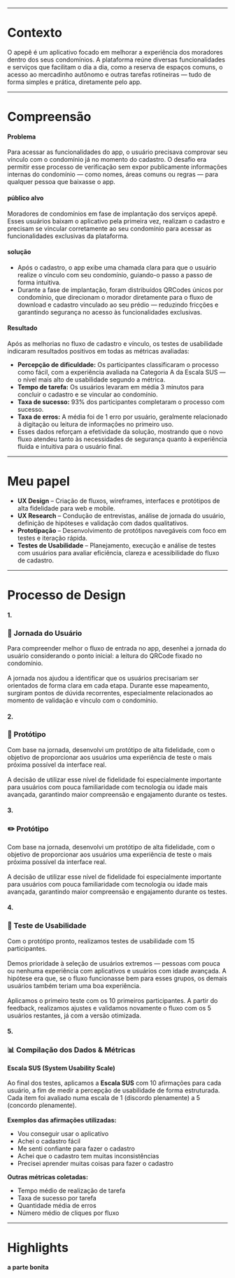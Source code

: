 ______________________________________
# Contexto
O apepê é um aplicativo focado em melhorar a experiência dos moradores dentro dos seus condomínios. A plataforma reúne diversas funcionalidades e serviços que facilitam o dia a dia, como a reserva de espaços comuns, o acesso ao mercadinho autônomo e outras tarefas rotineiras — tudo de forma simples e prática, diretamente pelo app.
_________________________________________
# Compreensão
<div class="prose max-w-4xl mx-auto">
  <div class="grid grid-cols-1 md:grid-cols-2 gap-8"> 
    <div>
      <h4>Problema</h4>
      <p>
        Para acessar as funcionalidades do app, o usuário precisava comprovar seu vínculo com o condomínio já no momento do cadastro. 
        O desafio era permitir esse processo de verificação sem expor publicamente informações internas do condomínio — como nomes, áreas comuns ou regras — para qualquer pessoa que baixasse o app.
      </p>
    </div>
    <div>
      <h4>público alvo</h4>
      <p>
        Moradores de condomínios em fase de implantação dos serviços apepê.
        Esses usuários baixam o aplicativo pela primeira vez, realizam o cadastro e precisam se vincular corretamente ao seu condomínio para acessar as funcionalidades exclusivas da plataforma.
      </p>
    </div>
    <div>
      <h4>solução</h4>
      <ul class="list pl-6 text-gray-700">
          <li>
            Após o cadastro, o app exibe uma chamada clara para que o usuário realize o vínculo com seu condomínio, guiando-o passo a passo de forma intuitiva.
          </li>
          <li>
            Durante a fase de implantação, foram distribuídos QRCodes únicos por condomínio, que direcionam o morador diretamente para o fluxo de download e cadastro vinculado ao seu prédio — reduzindo fricções e garantindo segurança no acesso às funcionalidades exclusivas.
          </li>
      </ul>
    </div>
    <div>
      <h4>Resultado</h4>
        <p>
          Após as melhorias no fluxo de cadastro e vínculo, os testes de usabilidade indicaram resultados positivos em todas as métricas avaliadas:
        </p>
        <ul class="list-disc pl-6 text-gray-700 space-y-2">
          <li>
            <strong>Percepção de dificuldade:</strong> Os participantes classificaram o processo como fácil, com a experiência avaliada na Categoria A da Escala SUS — o nível mais alto de usabilidade segundo a métrica.
          </li>
          <li>
            <strong>Tempo de tarefa:</strong> Os usuários levaram em média 3 minutos para concluir o cadastro e se vincular ao condomínio.
          </li>
          <li>
            <strong>Taxa de sucesso:</strong> 93% dos participantes completaram o processo com sucesso.
          </li>
          <li>
            <strong>Taxa de erros:</strong> A média foi de 1 erro por usuário, geralmente relacionado à digitação ou leitura de informações no primeiro uso.
          </li>
          <li>
            Esses dados reforçam a efetividade da solução, mostrando que o novo fluxo atendeu tanto às necessidades de segurança quanto à experiência fluida e intuitiva para o usuário final.
          </li>
        </ul>
  </div>
</div>

____________________________________________
# Meu papel
<div>
  <ul class="list-disc pl-6 text-gray-700 space-y-2">
    <li>
      <strong>UX Design</strong> – Criação de fluxos, wireframes, interfaces e protótipos de alta fidelidade para web e mobile.
    </li>
    <li>
      <strong>UX Research</strong> – Condução de entrevistas, análise de jornada do usuário, definição de hipóteses e validação com dados qualitativos.
    </li>
    <li>
      <strong>Prototipação</strong> – Desenvolvimento de protótipos navegáveis com foco em testes e iteração rápida.
    </li>
    <li>
      <strong>Testes de Usabilidade</strong> – Planejamento, execução e análise de testes com usuários para avaliar eficiência, clareza e acessibilidade do fluxo de cadastro.
    </li>
  </ul>
</div>

____________________________________
# Processo de Design

<div class="grid grid-cols-1 md:grid-cols-2 gap-8">
  <!-- Item 1 -->
  <div class="flex flex-col space-y-4">
    <h4>1.</h4>
    <h3 class="text-lg font-semibold">🧭 Jornada do Usuário</h3>
    <p class="text-gray-600 text-sm">
      Para compreender melhor o fluxo de entrada no app, desenhei a jornada do usuário considerando o ponto inicial: a leitura do QRCode fixado no condomínio.<br><br>
      A jornada nos ajudou a identificar que os usuários precisariam ser orientados de forma clara em cada etapa. Durante esse mapeamento, surgiram pontos de dúvida recorrentes, especialmente relacionados ao momento de validação e vínculo com o condomínio.
    </p>
  </div>
  <div class="flex flex-col space-y-4">
    <h4>2.</h4>
    <h3 class="text-lg font-semibold">🧪 Protótipo</h3>
    <p class="text-gray-600 text-sm">
      Com base na jornada, desenvolvi um protótipo de alta fidelidade, com o objetivo de proporcionar aos usuários uma experiência de teste o mais próxima possível da interface real.<br><br>
      A decisão de utilizar esse nível de fidelidade foi especialmente importante para usuários com pouca familiaridade com tecnologia ou idade mais avançada, garantindo maior compreensão e engajamento durante os testes.
    </p>
  </div>
  <div class="flex flex-col space-y-4">
    <h4>3.</h4>
    <h3 class="text-lg font-semibold">✏️ Protótipo</h3>
    <p class="text-gray-600 text-sm">
      Com base na jornada, desenvolvi um protótipo de alta fidelidade, com o objetivo de proporcionar aos usuários uma experiência de teste o mais próxima possível da interface real.<br><br>
      A decisão de utilizar esse nível de fidelidade foi especialmente importante para usuários com pouca familiaridade com tecnologia ou idade mais avançada, garantindo maior compreensão e engajamento durante os testes.
    </p>
  </div>
  <div class="flex flex-col space-y-4">
    <h4>4.</h4>
    <h3 class="text-lg font-semibold">👥 Teste de Usabilidade</h3>
    <p class="text-gray-600 text-sm">
      Com o protótipo pronto, realizamos testes de usabilidade com 15 participantes. <br><br>
      Demos prioridade à seleção de usuários extremos — pessoas com pouca ou nenhuma experiência com aplicativos e usuários com idade avançada. A hipótese era que, se o fluxo funcionasse bem para esses grupos, os demais usuários também teriam uma boa experiência.<br><br>
      Aplicamos o primeiro teste com os 10 primeiros participantes. A partir do feedback, realizamos ajustes e validamos novamente o fluxo com os 5 usuários restantes, já com a versão otimizada.
    </p>
  </div>
  <div class="flex flex-col space-y-4">
    <h4>5.</h4>
    <h3 class="text-lg font-semibold">📊 Compilação dos Dados & Métricas</h3>
    <p class="text-gray-600 text-sm">
      <strong>Escala SUS (System Usability Scale)</strong><br><br>
      Ao final dos testes, aplicamos a <strong>Escala SUS</strong> com 10 afirmações para cada usuário, a fim de medir a percepção de usabilidade de forma estruturada. Cada item foi avaliado numa escala de 1 (discordo plenamente) a 5 (concordo plenamente).<br><br>
      <strong>Exemplos das afirmações utilizadas:</strong>
      <ul class="list-disc pl-6 text-gray-700 space-y-2">
        <li>Vou conseguir usar o aplicativo</li>
        <li>Achei o cadastro fácil</li>
        <li>Me senti confiante para fazer o cadastro</li>
        <li>Achei que o cadastro tem muitas inconsistências</li>
        <li>Precisei aprender muitas coisas para fazer o cadastro</li>
      </ul>
      <strong>Outras métricas coletadas:</strong>
      <ul class="list-disc pl-6 text-gray-700 space-y-2">
        <li>Tempo médio de realização de tarefa</li>
        <li>Taxa de sucesso por tarefa</li>
        <li>Quantidade média de erros</li>
        <li>Número médio de cliques por fluxo</li>
      </ul>
    </p>
  </div>
</div>

___________________________________________

# Highlights 
<h4>a parte bonita</h4>
